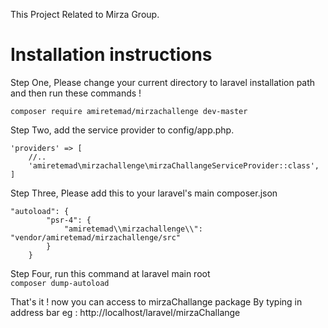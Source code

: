 This Project Related to Mirza Group.

<h1>Installation instructions</h1>

Step One, Please change your current directory to laravel installation path and then run these commands ! 

``` composer require amiretemad/mirzachallenge dev-master ```


Step Two, add the service provider to config/app.php.

```
'providers' => [
    //..
    'amiretemad\mirzachallenge\mirzaChallangeServiceProvider::class',
]
```

Step Three, Please add this to your laravel's main composer.json

```
"autoload": {
        "psr-4": {
            "amiretemad\\mirzachallenge\\": "vendor/amiretemad/mirzachallenge/src"
        }
    }
 ```
 
Step Four, run this command at laravel main root <br />
``` composer dump-autoload ```

That's it ! now you can access to mirzaChallange package By typing in address bar 
eg : http://localhost/laravel/mirzaChallange
